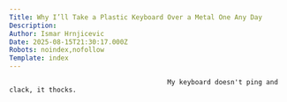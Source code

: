 ```yaml
---
Title: Why I’ll Take a Plastic Keyboard Over a Metal One Any Day
Description: 
Author: Ismar Hrnjicevic
Date: 2025-08-15T21:30:17.000Z
Robots: noindex,nofollow
Template: index
---
```


                                            My keyboard doesn't ping and clack, it thocks.
                                        